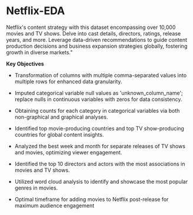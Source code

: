 # Netflix-EDA
Netflix's content strategy with this dataset encompassing over 10,000 movies and TV shows. Delve into cast details, directors, ratings, release years, and more. Leverage data-driven recommendations to guide content production decisions and business expansion strategies globally, fostering growth in diverse markets."

**Key Objectives**

- Transformation of columns with multiple comma-separated values into multiple rows for enhanced data granularity.

- Imputed categorical variable null values as 'unknown_column_name'; replace nulls in continuous variables with zeros for data consistency.

- Obtaining counts for each category in categorical variables via both non-graphical and graphical analyses.

- Identified top movie-producing countries and top TV show-producing countries for global content insights.

- Analyzed the best week and month for separate releases of TV shows and movies, optimizing viewer engagement.

- Identified the top 10 directors and actors with the most associations in movies and TV shows.

- Utilized word cloud analysis to identify and showcase the most popular genres in movies.

- Optimal timeframe for adding movies to Netflix post-release for maximum audience engagement
